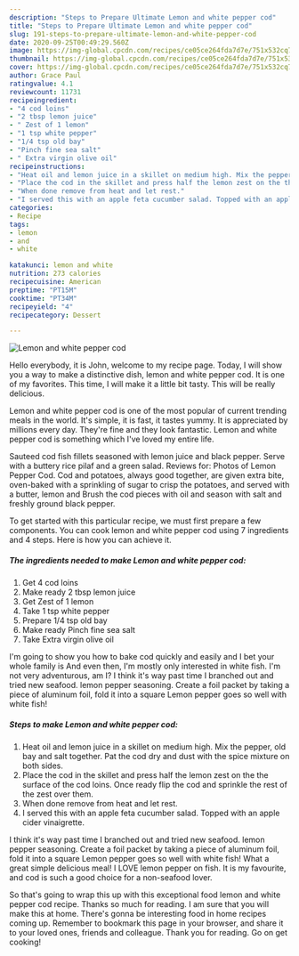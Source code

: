 ```yaml
---
description: "Steps to Prepare Ultimate Lemon and white pepper cod"
title: "Steps to Prepare Ultimate Lemon and white pepper cod"
slug: 191-steps-to-prepare-ultimate-lemon-and-white-pepper-cod
date: 2020-09-25T00:49:29.560Z
image: https://img-global.cpcdn.com/recipes/ce05ce264fda7d7e/751x532cq70/lemon-and-white-pepper-cod-recipe-main-photo.jpg
thumbnail: https://img-global.cpcdn.com/recipes/ce05ce264fda7d7e/751x532cq70/lemon-and-white-pepper-cod-recipe-main-photo.jpg
cover: https://img-global.cpcdn.com/recipes/ce05ce264fda7d7e/751x532cq70/lemon-and-white-pepper-cod-recipe-main-photo.jpg
author: Grace Paul
ratingvalue: 4.1
reviewcount: 11731
recipeingredient:
- "4 cod loins"
- "2 tbsp lemon juice"
- " Zest of 1 lemon"
- "1 tsp white pepper"
- "1/4 tsp old bay"
- "Pinch fine sea salt"
- " Extra virgin olive oil"
recipeinstructions:
- "Heat oil and lemon juice in a skillet on medium high. Mix the pepper, old bay and salt together. Pat the cod dry and dust with the spice mixture on both sides."
- "Place the cod in the skillet and press half the lemon zest on the the surface of the cod loins. Once ready flip the cod and sprinkle the rest of the zest over them."
- "When done remove from heat and let rest."
- "I served this with an apple feta cucumber salad. Topped with an apple cider vinaigrette."
categories:
- Recipe
tags:
- lemon
- and
- white

katakunci: lemon and white 
nutrition: 273 calories
recipecuisine: American
preptime: "PT15M"
cooktime: "PT34M"
recipeyield: "4"
recipecategory: Dessert

---
```



![Lemon and white pepper cod](https://img-global.cpcdn.com/recipes/ce05ce264fda7d7e/751x532cq70/lemon-and-white-pepper-cod-recipe-main-photo.jpg)

Hello everybody, it is John, welcome to my recipe page. Today, I will show you a way to make a distinctive dish, lemon and white pepper cod. It is one of my favorites. This time, I will make it a little bit tasty. This will be really delicious.

Lemon and white pepper cod is one of the most popular of current trending meals in the world. It's simple, it is fast, it tastes yummy. It is appreciated by millions every day. They're fine and they look fantastic. Lemon and white pepper cod is something which I've loved my entire life.

Sauteed cod fish fillets seasoned with lemon juice and black pepper. Serve with a buttery rice pilaf and a green salad. Reviews for: Photos of Lemon Pepper Cod. Cod and potatoes, always good together, are given extra bite, oven-baked with a sprinkling of sugar to crisp the potatoes, and served with a butter, lemon and Brush the cod pieces with oil and season with salt and freshly ground black pepper.


To get started with this particular recipe, we must first prepare a few components. You can cook lemon and white pepper cod using 7 ingredients and 4 steps. Here is how you can achieve it.

<!--inarticleads1-->

##### The ingredients needed to make Lemon and white pepper cod:

1. Get 4 cod loins
1. Make ready 2 tbsp lemon juice
1. Get  Zest of 1 lemon
1. Take 1 tsp white pepper
1. Prepare 1/4 tsp old bay
1. Make ready Pinch fine sea salt
1. Take  Extra virgin olive oil


I&#39;m going to show you how to bake cod quickly and easily and I bet your whole family is And even then, I&#39;m mostly only interested in white fish. I&#39;m not very adventurous, am I? I think it&#39;s way past time I branched out and tried new seafood. lemon pepper seasoning. Create a foil packet by taking a piece of aluminum foil, fold it into a square Lemon pepper goes so well with white fish! 

<!--inarticleads2-->

##### Steps to make Lemon and white pepper cod:

1. Heat oil and lemon juice in a skillet on medium high. Mix the pepper, old bay and salt together. Pat the cod dry and dust with the spice mixture on both sides.
1. Place the cod in the skillet and press half the lemon zest on the the surface of the cod loins. Once ready flip the cod and sprinkle the rest of the zest over them.
1. When done remove from heat and let rest.
1. I served this with an apple feta cucumber salad. Topped with an apple cider vinaigrette.


I think it&#39;s way past time I branched out and tried new seafood. lemon pepper seasoning. Create a foil packet by taking a piece of aluminum foil, fold it into a square Lemon pepper goes so well with white fish! What a great simple delicious meal! I LOVE lemon pepper on fish. It is my favourite, and cod is such a good choice for a non-seafood lover. 

So that's going to wrap this up with this exceptional food lemon and white pepper cod recipe. Thanks so much for reading. I am sure that you will make this at home. There's gonna be interesting food in home recipes coming up. Remember to bookmark this page in your browser, and share it to your loved ones, friends and colleague. Thank you for reading. Go on get cooking!

